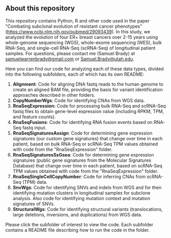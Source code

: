 ## About this repository

This repository contains Python, R and other code used in the paper "Combating subclonal evolution of resistant cancer phenotypes" (https://www.ncbi.nlm.nih.gov/pubmed/29093439). In this study, we analyzed the evolution of four ER+ breast cancers over 2-15 years using whole-genome sequencing (WGS), whole-exome sequencing (WES), bulk RNA-Seq, and single-cell RNA-Seq (scRNA-Seq) of longitudinal patient samples. For questions, please contact me (Samuel Brady) at samuelwarrenbrady@gmail.com or Samuel.Brady@utah.edu.

Here you can find our code for analyzing each of these data types, divided into the following subfolders, each of which has its own README:

1.  **Alignment**: Code for aligning DNA fastq reads to the human genome to create an aligned BAM file, providing the basis for variant identification approaches described in other folders.
2.  **CopyNumberWgs**: Code for identifying CNAs from WGS data.
3.  **RnaSeqExpression:** Code for processing bulk RNA-Seq and scRNA-Seq fastq files to obtain gene-level expression value (including RPKM, TPM, and feature counts).
4.  **RnaSeqFusions**: Code for identifying RNA fusion events based on RNA-Seq fastq input.
5.  **RnaSeqSignaturesAssign**: Code for determining gene expression signatures (our custom gene signatures) that change over time in each patient, based on bulk RNA-Seq or scRNA-Seq TPM values obtained with code from the "RnaSeqExpression" folder.
6.  **RnaSeqSignaturesSsGsea**: Code for determining gene expression signatures (public gene signatures from the Molecular Signatures Database) that change over time in each patient, based on scRNA-Seq TPM values obtained with code from the "RnaSeqExpression" folder.
7.  **RnaSeqSingleCellCopyNumber**: Code for inferring CNAs from scRNA-Seq (TPM) data.
8.  **SnvWgs**: Code for identifying SNVs and indels from WGS and for then identifying mutation clusters in longitudinal samples for subclone analysis. Also code for identifying mutation context and mutation signatures of SNVs.
9.  **StructuralWgs**: Code for identifying structural variants (translocations, large deletions, inversions, and duplications) from WGS data.

Please click the subfolder of interest to view the code. Each subfolder contains a README file describing how to run the code in the folder.

